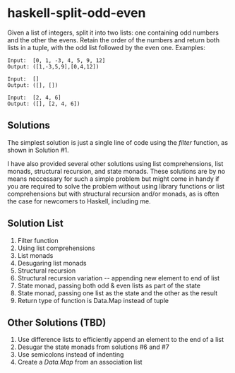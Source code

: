 # haskell-split-odd-even

Given a list of integers, split it into two lists: one containing odd numbers and the other the evens. Retain the order of the numbers and return both lists in a tuple, with the odd list followed by the even one. Examples:

```
Input:  [0, 1, -3, 4, 5, 9, 12]
Output: ([1,-3,5,9],[0,4,12])

Input:  []
Output: ([], [])

Input:  [2, 4, 6]
Output: ([], [2, 4, 6])
```
## Solutions

The simplest solution is just a single line of code using the *filter* function, as shown in Solution #1.

I have also provided several other solutions using list comprehensions, list monads, structural recursion, and state monads. These solutions are by no means neccessary for such a simple problem but might come in handy if you are required to solve the problem without using library functions or list comprehensions but with structural recursion and/or monads, as is often the case for newcomers to Haskell, including me.

## Solution List

1. Filter function
2. Using list comprehensions
3. List monads
4. Desugaring list monads
5. Structural recursion
6. Structural recursion variation -- appending new element to end of list
7. State monad, passing both odd & even lists as part of the state
8. State monad, passing one list as the state and the other as the result
9. Return type of function is Data.Map instead of tuple

## Other Solutions (TBD)

1. Use difference lists to efficiently append an element to the end of a list
2. Desugar the state monads from solutions #6 and #7
3. Use semicolons instead of indenting
4. Create a *Data.Map* from an association list

